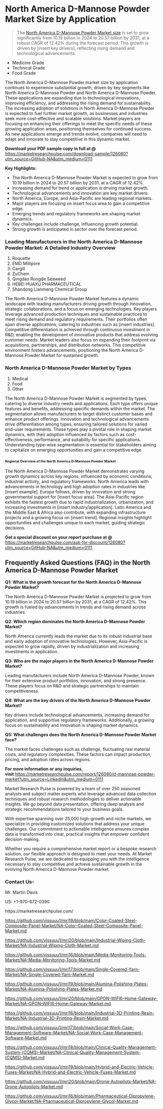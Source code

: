 <h1>North America D-Mannose Powder Market&nbsp;Size by Application</h1><blockquote><p>The <a href="https://marketresearchpulse.com/download-sample/126080?utm_source=GitHub-NA&amp;utm_medium=0111">North America D-Mannose Powder Market size</a> is set to grow significantly from 10.19 billion in 2024 to 20.57 billion by 2031, at a robust CAGR of 12.42% during the forecast period. This growth is driven by [insert key drivers], reflecting rising demand and technological advancements.</p></blockquote><ul><li>Medicine Grade<li> Technical Grade<li> Food Grade</li></ul><p>The North America D-Mannose Powder market size by application continues to experience substantial growth, driven by key segments like North America D-Mannose Powder and North America D-Mannose Powder. These applications are expanding due to technological innovations, improving efficiency, and addressing the rising demand for sustainability. The increasing adoption of solutions in North America D-Mannose Powder is expected to fuel further market growth, as businesses and industries seek more cost-effective and scalable solutions. Market players are focusing on enhancing their offerings to meet the specific needs of these growing application areas, positioning themselves for continued success. As new applications emerge and trends evolve, companies will need to adapt and innovate to stay competitive in this dynamic market.</p><p><strong>Download your PDF sample copy in full at @ </strong><a href="https://marketresearchpulse.com/download-sample/126080?utm_source=GitHub-NA&amp;utm_medium=0111">https://marketresearchpulse.com/download-sample/126080?utm_source=GitHub-NA&amp;utm_medium=0111</a></p><p><strong>Key Highlights: </strong></p><ul><li>The North America D-Mannose Powder Market is expected to grow from 10.19 billion in 2024 to 20.57 billion by 2031, at a CAGR of 12.42%.</li><li>Increasing demand for trend or application is driving market growth.</li><li>Technological advancements and innovation are key market drivers.</li><li>North America, Europe, and Asia-Pacific are leading regional markets.</li><li>Major players are focusing on insert focus area to gain a competitive edge.</li><li>Emerging trends and regulatory frameworks are shaping market dynamics.</li><li>Key challenges include challenge, influencing growth potential.</li><li>Strong growth is anticipated in sector over the forecast period.</li></ul><h3>Leading Manufacturers in the North America D-Mannose Powder Market: A Detailed Industry Overview</h3><ol><li>Roquette</li><li>EMD Millipore</li><li>Cargill</li><li>ZuChem</li><li>Qingdao Rongde Seaweed</li><li>HEBEI HUAXU PHARMACEUTICAL</li><li>Shandong Lianmeng Chemical Group</li></ol><div class="flex max-w-full flex-col flex-grow"><div class="min-h-8 text-message flex w-full flex-col items-end gap-2 whitespace-normal break-words [.text-message+&amp;]:mt-5" dir="auto" data-message-author-role="assistant" data-message-id="fd8432e4-4910-450d-b182-61b7bfb0a01f" data-message-model-slug="gpt-4o"><div class="flex w-full flex-col gap-1 empty:hidden first:pt-[3px]"><div class="markdown prose w-full break-words dark:prose-invert light"><p>The North America D-Mannose Powder Market features a dynamic landscape with leading manufacturers driving growth through innovation, strategic collaborations, and a focus on emerging technologies. Key players leverage advanced production techniques and sustainable practices to meet rising demand and regulatory requirements. Their portfolios often span diverse applications, catering to industries such as [insert industries]. Competitive differentiation is achieved through continuous investment in R&amp;D, enabling the development of innovative products that address evolving customer needs. Market leaders also focus on expanding their footprint via acquisitions, partnerships, and distribution networks. This competitive environment fosters advancements, positioning the North America D-Mannose Powder Market for sustained growth.</p></div></div></div></div><h3>North America D-Mannose Powder Market by Types</h3><ol><li>Medical<li> Food<li> Other</li></ol><div class="flex max-w-full flex-col flex-grow"><div class="min-h-8 text-message flex w-full flex-col items-end gap-2 whitespace-normal break-words [.text-message+&amp;]:mt-5" dir="auto" data-message-author-role="assistant" data-message-id="084470be-0bb7-4664-bddf-5156b4f41249" data-message-model-slug="gpt-4o-mini"><div class="flex w-full flex-col gap-1 empty:hidden first:pt-[3px]"><div class="markdown prose w-full break-words dark:prose-invert light"><p>The North America D-Mannose Powder Market is segmented by types, catering to diverse industry needs and applications. Each type offers unique features and benefits, addressing specific demands within the market. The segmentation allows manufacturers to target distinct customer bases and enhance product offerings. Innovation and technological advancements drive differentiation among types, ensuring tailored solutions for varied end-user requirements. These types play a pivotal role in shaping market dynamics, with their adoption influenced by factors such as cost-effectiveness, performance, and suitability for specific applications. Understanding type-wise segmentation is essential for stakeholders aiming to capitalize on emerging opportunities and gain a competitive edge.</p></div></div></div></div><h3><span style="font-size: 11px;">Regional Overview of the North America D-Mannose Powder Market</span></h3><div class="flex max-w-full flex-col flex-grow"><div class="min-h-8 text-message flex w-full flex-col items-end gap-2 whitespace-normal break-words [.text-message+&amp;]:mt-5" dir="auto" data-message-author-role="assistant" data-message-id="e9038762-ce64-4e30-91c9-9bd413514231" data-message-model-slug="gpt-4o-mini"><div class="flex w-full flex-col gap-1 empty:hidden first:pt-[3px]"><div class="markdown prose w-full break-words dark:prose-invert light"><p>The North America D-Mannose Powder Market demonstrates varying growth dynamics across key regions, influenced by economic conditions, industrial activity, and regulatory frameworks. North America leads with advancements in technology and high adoption rates in industries like [insert example]. Europe follows, driven by innovation and strong governmental support for [insert focus area]. The Asia-Pacific region exhibits the fastest growth due to rapid industrialization, urbanization, and increasing investments in [insert industry/application]. Latin America and the Middle East &amp; Africa also contribute, with expanding infrastructure projects and a growing focus on [insert trend]. Regional insights highlight opportunities and challenges unique to each market, guiding strategic decisions.</p></div></div></div></div><p><strong>Get a special discount on your report purchase at @ </strong><a href="https://marketresearchpulse.com/ask-for-discount/126080?utm_source=GitHub-NA&amp;utm_medium=0111">https://marketresearchpulse.com/ask-for-discount/126080?utm_source=GitHub-NA&amp;utm_medium=0111</a></p><h2>Frequently Asked Questions (FAQ) in the North America D-Mannose Powder Market</h2><p><strong>Q1: What is the growth forecast for the North America D-Mannose Powder Market?</strong></p><p>The North America D-Mannose Powder Market is projected to grow from 10.19 billion in 2024 to 20.57 billion by 2031, at a CAGR of 12.42%. This growth is fueled by advancements in trends and rising demand across industries.</p><p><strong>Q2: Which region dominates the North America D-Mannose Powder Market?</strong></p><p>North America currently leads the market due to its robust industrial base and early adoption of innovative technologies. However, Asia-Pacific is expected to grow rapidly, driven by industrialization and increasing investments in application.</p><p><strong>Q3: Who are the major players in the North America D-Mannose Powder Market?</strong></p><p>Leading manufacturers include North America D-Mannose Powder, known for their extensive product portfolios, innovation, and strong presence. These players focus on R&amp;D and strategic partnerships to maintain competitiveness.</p><p><strong>Q4: What are the key drivers of the North America D-Mannose Powder Market?</strong></p><p>Key drivers include technological advancements, increasing demand for application, and supportive regulatory frameworks. Additionally, a growing focus on sustainability and innovation is shaping market dynamics.</p><p><strong>Q5: What challenges does the North America D-Mannose Powder Market face?</strong></p><p>The market faces challenges such as challenge, fluctuating raw material costs, and regulatory complexities. These factors can impact production, pricing, and adoption rates across regions.</p><p><strong>For more information or any inquiries, visit&nbsp;</strong><a href="https://marketresearchpulse.com/report/126080/d-mannose-powder-market?utm_source=Linkedin&utm_medium=0111">https://marketresearchpulse.com/report/126080/d-mannose-powder-market?utm_source=Linkedin&utm_medium=0111</a></p><p>Market Research Pulse is powered by a team of over 250 seasoned analysts and subject matter experts who leverage advanced data collection techniques and robust research methodologies to deliver actionable insights. We go beyond data presentation, offering deep analysis and strategic recommendations tailored to your business goals.</p><p>With expertise spanning over 25,000 high-growth and niche markets, we specialize in providing customized solutions that address your unique challenges. Our commitment to actionable intelligence ensures complex data is transformed into clear, practical insights that empower confident decision-making.</p><p>Whether you require a comprehensive market report or a bespoke research solution, our flexible approach is designed to meet your needs. At Market Research Pulse, we are dedicated to equipping you with the intelligence necessary to stay competitive and achieve sustainable growth in the evolving North America D-Mannose Powder market.</p><h3><strong>Contact Us-</strong></h3><p>Mr. Martin Davis</p><p>US: +1-970-672-0390</p><p>https://marketresearchpulse.com/</p><p><a href="https://github.com/vissuuu1/mri19/blob/main/Color-Coated-Steel-Composite-Panel-Market/NA-Color-Coated-Steel-Composite-Panel-Market.md">https://github.com/vissuuu1/mri19/blob/main/Color-Coated-Steel-Composite-Panel-Market/NA-Color-Coated-Steel-Composite-Panel-Market.md</a></p><p><a href="https://github.com/vissuuu1/mri20/blob/main/Industrial-Wiping-Cloth-Market/NA-Industrial-Wiping-Cloth-Market.md">https://github.com/vissuuu1/mri20/blob/main/Industrial-Wiping-Cloth-Market/NA-Industrial-Wiping-Cloth-Market.md</a></p><p><a href="https://github.com/vissuuu1/mri16/blob/main/Media-Monitoring-Tools-Market/NA-Media-Monitoring-Tools-Market.md">https://github.com/vissuuu1/mri16/blob/main/Media-Monitoring-Tools-Market/NA-Media-Monitoring-Tools-Market.md</a></p><p><a href="https://github.com/vissuuu1/mri17/blob/main/Single-Covered-Yarn-Market/NA-Single-Covered-Yarn-Market.md">https://github.com/vissuuu1/mri17/blob/main/Single-Covered-Yarn-Market/NA-Single-Covered-Yarn-Market.md</a></p><p><a href="https://github.com/vissuuu1/mri19/blob/main/Alumina-Polishing-Plates-Market/NA-Alumina-Polishing-Plates-Market.md">https://github.com/vissuuu1/mri19/blob/main/Alumina-Polishing-Plates-Market/NA-Alumina-Polishing-Plates-Market.md</a></p><p><a href="https://github.com/vissuuu1/mri20/blob/main/GPON-WIFI6-Home-Gateway-Market/NA-GPON-WIFI6-Home-Gateway-Market.md">https://github.com/vissuuu1/mri20/blob/main/GPON-WIFI6-Home-Gateway-Market/NA-GPON-WIFI6-Home-Gateway-Market.md</a></p><p><a href="https://github.com/vissuuu1/mri16/blob/main/Industrial-3D-Printing-Resin-Market/NA-Industrial-3D-Printing-Resin-Market.md">https://github.com/vissuuu1/mri16/blob/main/Industrial-3D-Printing-Resin-Market/NA-Industrial-3D-Printing-Resin-Market.md</a></p><p><a href="https://github.com/vissuuu1/mri17/blob/main/Social-Work-Case-Management-Software-Market/NA-Social-Work-Case-Management-Software-Market.md">https://github.com/vissuuu1/mri17/blob/main/Social-Work-Case-Management-Software-Market/NA-Social-Work-Case-Management-Software-Market.md</a></p><p><a href="https://github.com/vissuuu1/mri18/blob/main/Clinical-Quality-Management-System-(CQMS)-Market/NA-Clinical-Quality-Management-System-(CQMS)-Market.md">https://github.com/vissuuu1/mri18/blob/main/Clinical-Quality-Management-System-(CQMS)-Market/NA-Clinical-Quality-Management-System-(CQMS)-Market.md</a></p><p><a href="https://github.com/vissuuu1/mri19/blob/main/Hybrid-and-Electric-Vehicle-Fuses-Market/NA-Hybrid-and-Electric-Vehicle-Fuses-Market.md">https://github.com/vissuuu1/mri19/blob/main/Hybrid-and-Electric-Vehicle-Fuses-Market/NA-Hybrid-and-Electric-Vehicle-Fuses-Market.md</a></p><p><a href="https://github.com/vissuuu1/mri20/blob/main/Drone-Autopilots-Market/NA-Drone-Autopilots-Market.md">https://github.com/vissuuu1/mri20/blob/main/Drone-Autopilots-Market/NA-Drone-Autopilots-Market.md</a></p><p><a href="https://github.com/vissuuu1/mri16/blob/main/Pharmaceutical-Dipropylene-Glycol-Market/NA-Pharmaceutical-Dipropylene-Glycol-Market.md">https://github.com/vissuuu1/mri16/blob/main/Pharmaceutical-Dipropylene-Glycol-Market/NA-Pharmaceutical-Dipropylene-Glycol-Market.md</a></p>
